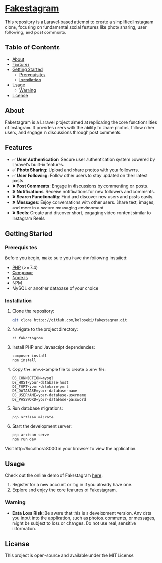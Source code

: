 # [Fakestagram](https://fakestagram.fly.dev)
This repository is a Laravel-based attempt to create a simplified Instagram clone, focusing on fundamental social features like photo sharing, user following, and post comments.

## Table of Contents

- [About](#about)
- [Features](#features)
- [Getting Started](#getting-started)
    - [Prerequisites](#prerequisites)
    - [Installation](#installation)
- [Usage](#usage)
    - [Warning](#Warning)
- [License](#license)

## About

Fakestagram is a Laravel project aimed at replicating the core functionalities of Instagram. It provides users with the ability to share photos, follow other users, and engage in discussions through post comments.

## Features

-  ✅ **User Authentication**: Secure user authentication system powered by Laravel's built-in features.
-  ✅ **Photo Sharing**: Upload and share photos with your followers.
-  ✅ **User Following**: Follow other users to stay updated on their latest posts.
- ❌  **Post Comments**: Engage in discussions by commenting on posts.
- ❌  **Notifications**: Receive notifications for new followers and comments.
- ❌  **Search Functionality**: Find and discover new users and posts easily.
- ❌  **Messages**: Enjoy conversations with other users. Share text, images, and more in a secure messaging environment..
- ❌  **Reels**: Create and discover short, engaging video content similar to Instagram Reels.

## Getting Started

### Prerequisites

Before you begin, make sure you have the following installed:

- [PHP](https://www.php.net/) (>= 7.4)
- [Composer](https://getcomposer.org/)
- [Node.js](https://nodejs.org/)
- [NPM](https://www.npmjs.com/)
- [MySQL](https://www.mysql.com/) or another database of your choice

### Installation

1. Clone the repository:

   ```bash
   git clone https://github.com/koloseki/fakestagram.git
   ```
2. Navigate to the project directory:

    ```
   cd fakestagram
   ```

3. Install PHP and Javascript dependencies:

    ```
    composer install
    npm install
   ```

4. Copy the .env.example file to create a .env file:

    ```
    DB_CONNECTION=mysql
    DB_HOST=your-database-host
    DB_PORT=your-database-port
    DB_DATABASE=your-database-name
    DB_USERNAME=your-database-username
    DB_PASSWORD=your-database-password
   ```
5. Run database migrations:

    ```
   php artisan migrate
   ```

6. Start the development server:

    ```
   php artisan serve
    npm run dev
   ```

Visit http://localhost:8000 in your browser to view the application.


## Usage
Check out the online demo of Fakestagram [here](https://fakestagram.fly.dev).


1. Register for a new account or log in if you already have one.
2. Explore and enjoy the core features of Fakestagram.

### Warning

- **Data Loss Risk**: Be aware that this is a development version. Any data you input into the application, such as photos, comments, or messages, might be subject to loss or changes. Do not use real, sensitive information.

## License

This project is open-source and available under the MIT License.

